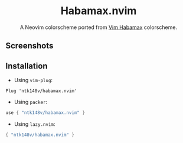 <div align="center">

# Habamax.nvim

A Neovim colorscheme ported from <a href="https://github.com/vim/colorschemes/blob/master/colors/habamax.vim">Vim Habamax</a> colorscheme.

</div>

## Screenshots

## Installation

- Using `vim-plug`:

```vim
Plug 'ntk148v/habamax.nvim'
```

- Using `packer`:

```lua
use { "ntk148v/habamax.nvim" }
```

- Using `lazy.nvim`:

```lua
{ "ntk148v/habamax.nvim" }
```
